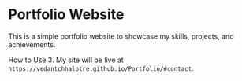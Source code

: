 # Portfolio Website

This is a simple portfolio website to showcase my skills, projects, and achievements.

How to Use
3. My site will be live at `https://vedantchhalotre.github.io/Portfolio/#contact`.

